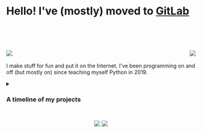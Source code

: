 # Hello! I've (mostly) moved to [GitLab](https://gitlab.com/toasterofbread)

<br>
<br>
<br>
<br>

<picture>
  <img src="https://skillicons.dev/icons?i=godot,kotlin,androidstudio,py,cpp">
</picture>

<picture>
  <img align="right" src="https://skillicons.dev/icons?i=linux,nix,vscode">
</picture>

<br>

I make stuff for fun and put it on the Internet. I've been programming on and off (but mostly on) since teaching myself Python in 2019.

<details>
  <summary><h3>A timeline of my projects</h3></summary>

### 2024

---

<div>
  <picture>
    <img align="right" height=300 src="images/SinkSabre-1.png">
  </picture>

  ### [SinkSabre](https://github.com/toasterofbread/sinksabre)
  The solution I was using to transfer Beat Saber maps onto my Quest (SinkSaber) was suddenly removed one day, so naturally I had to implement a solution myself.

  I used Compose Multiplatform again, and it was really satisfying to reuse [code I'd originally written for SpMp](https://github.com/toasterofbread/composekit) and see how quickly I could put the UI together.

  This is probably the first legitimately useful project (not including small scripts) that I've put together and fully completed, and I did it in just 5 days.
</div>

<br>
<br>
<br>

### [mediasession-kt](https://github.com/toasterofbread/mediasession-kt)

While looking for a way to add OS media session integration to SpMp, I did find a working Java library, but I wanted a solution that would also work with [spmp-server](https://github.com/toasterofbread/spmp-server) (which uses Kotlin/Native), so I implemented the DBus MPRIS protocol myself.

### [ytm-kt](https://github.com/toasterofbread/ytm-kt)

A developer in the SpMp Discord who was creating their own music app mentioned they were looking at SpMp's code for interfacing with YouTube's API but didn't like that it was mixed with UI code in some places.

I'd been planning on making the API code into its own library anyway, so I offered to get the project started. It took me about a week to separate and clean the code, and add some (very) basic documentation and a sample file.

### 2022
---

<div>
  <picture>
    <img align="right" height=300 src="images/SpMp-2.png">
  </picture>
  <picture>
    <img align="right" height=300 src="images/SpMp-1.png">
  </picture>

  ### [SpMp](https://github.com/toasterofbread/spmp) (ongoing)
  A YouTube Music client for both Android and Linux I've been making since August 2022 using Compose Multiplatform.
  I've implemented useful queue manipulation features, as well as language and metadata customisation options.
  
  Seeing poor song title translations on a daily basis in the official app and not being able to change them was a great motivator.
</div>

<br>
<br>
<br>
<br>
<br>
<br>
<br>
<br>

<div>
  <picture>
    <img align="right" height=200 src="images/RE.gif">
  </picture>

  ### [RE](https://github.com/toasterofbread/RE)
  ```
  A basic 2D and 3D game engine I made as my first C++ project, including a basic voxel implementation.
  As far as the engine API goes, it's basically a remake of Godot.
  I ported this project to the PS Vita at one point, but I can't remember how to get through the dependency hell to rebuild it now.
  ```
</div>

<br>
<br>

<div>
  <picture>
    <img align="right" height=200 src="images/Kakutroid-1.png">
  </picture>

  ### [Kakutroid](https://github.com/toasterofbread/Kakutroid)
  ```
  A Metroidvania with simple geometric graphics and Celeste-inspired movement.
  Another project I planned to finish and release but was never able to, although this got much closer than Dino.
  I will probably revisit this idea/project at some point.
  ```
</div>

<br>
<br>
<br>

### 2021
---

<div>
  <picture>
    <img align="right" height=200 src="images/GO2021-1.png">
  </picture>

  ### [Game Off 2021 entry](https://github.com/toasterofbread/Game-Off-2021)
  ```
  A project I started as an entry to the 2021 Github Game Off, involving an in-game scripting language.
  Implementing a language in GDScript was a lot harder than I had expected, but I was able to get basic logic, functions, and variables working.
  It became clear pretty quickly that I wouldn't finish it in time for submission, but it was still worth it for the experience.
  ```
</div>

<br>
<br>

<div>
  <picture>
    <img align="right" height=200 src="images/DINO.gif">
  </picture>

  ### [Untitled Dino Game](https://github.com/toasterofbread/Untitled-Dino-Game)
  ```
  A simple p2p infinite runner game I made in Godot in about a week.
  This was the first project I started with the intent to actually complete and release it.
  My motivation for the runner idea didn't last for very long though.
  ```
</div>

<br>
<br>

<div>
  <picture>
    <img align="right" height=200 src="images/MPF.gif">
  </picture>

  ### [Metroid in Godot (again)](https://github.com/toasterofbread/godot-metroid-engine)
  ```
  My third (and so far most recent) crack at a 2D Metroid game in Godot.
  This time I actually completed all of Samus's mechanics (including grapple and spider).
  Then I moved on to fun things like menu UI, levels, and enemies.

  The second attempt died after a single week because I spent hours thinking about the story instead of planning the software.
  ```
</div>

<br>

### 2020
---

<div>
  <picture>
    <img align="right" height=200 src="images/OME.gif">
  </picture>
  
  ### [Super Metroid in Godot](https://github.com/toasterofbread/original-metroid-engine)
  ```
  A remake of Super Metroid's Samus using the original assets.
  The first project I created with the Godot Engine over the course of about two weeks in summer 2020.
  All the basic movement mechanics from Super are implemented, except the grapple beam.
  Metroid projects are a running theme for me, apparently.
  ```
</div>  

<br>
<br>

<div>
  <picture>
    <img align="right" height=100 src="images/MultiBot.png">
  </picture>
  
  ### [MultiBot](https://github.com/toasterofbread/Multi-Bot-Rewrite)
  ```
  A multi-purpose Discord bot I built after practicing with smaller bot projects in 2019.
  Has a variety of features including timetables, weather, and music playback.
  ```
</div>

### 2019
---

##### - Various Python Discord bots
##### - Python command-line calculator

<br>
<br>
<br>

</details>

##

<p align="center">
  <picture>
    <img height=160 src="http://github-profile-summary-cards.vercel.app/api/cards/profile-details?username=toasterofbread&theme=tokyonight">
  </picture>
  <picture>
    <img height=160 src="http://github-profile-summary-cards.vercel.app/api/cards/most-commit-language?username=toasterofbread&theme=tokyonight">
  </picture>
</p>
